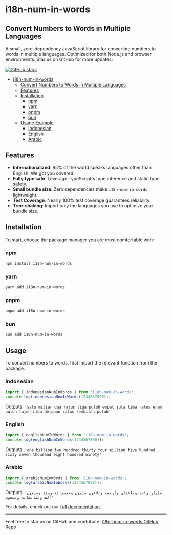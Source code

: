 # i18n-num-in-words

## Convert Numbers to Words in Multiple Languages

A small, zero-dependency JavaScript library for converting numbers to words in multiple languages. Optimized for both Node.js and browser environments. Star us on GitHub for more updates:

[![GitHub stars](https://img.shields.io/github/stars/ImBIOS/i18n-num-in-words.svg?style=social)](https://github.com/ImBIOS/i18n-num-in-words)

- [i18n-num-in-words](#i18n-num-in-words)
  - [Convert Numbers to Words in Multiple Languages](#convert-numbers-to-words-in-multiple-languages)
  - [Features](#features)
  - [Installation](#installation)
    - [npm](#npm)
    - [yarn](#yarn)
    - [pnpm](#pnpm)
    - [bun](#bun)
  - [Usage Example](#usage)
    - [Indonesian](#indonesian)
    - [English](#english)
    - [Arabic](#arabic)

## Features

- **Internationalized**: 95% of the world speaks languages other than English. We got you covered.
- **Fully type safe**: Leverage TypeScript's type inference and static type safety.
- **Small bundle size**: Zero dependencies make `i18n-num-in-words` lightweight.
- **Test Coverage**: Nearly 100% test coverage guarantees reliability.
- **Tree-shaking**: Import only the languages you use to optimize your bundle size.

## Installation

To start, choose the package manager you are most comfortable with:

### npm

```sh
npm install i18n-num-in-words
```

### yarn

```sh
yarn add i18n-num-in-words
```

### pnpm

```sh
pnpm add i18n-num-in-words
```

### bun

```sh
bun add i18n-num-in-words
```

## Usage

To convert numbers to words, first import the relevant function from the package.

### Indonesian

```ts
import { indonesianNumInWords } from 'i18n-num-in-words';
console.log(indonesianNumInWords(1234567890));
```

Outputs: `'satu miliar dua ratus tiga puluh empat juta lima ratus enam puluh tujuh ribu delapan ratus sembilan puluh'`

### English

```ts
import { englishNumInWords } from 'i18n-num-in-words';
console.log(englishNumInWords(1234567890));
```

Outputs: `'one billion two hundred thirty four million five hundred sixty seven thousand eight hundred ninety'`

### Arabic

```ts
import { arabicNumInWords } from 'i18n-num-in-words';
console.log(arabicNumInWords(1234567890));
```

Outputs: `'مليار واحد ومائتان وأربعة وثلاثون مليون وخمسمائة وستة وسبعون ألف وثمانمائة وتسعون'`

For details, check out our [full documentation](#).

---

Feel free to star us on GitHub and contribute: [i18n-num-in-words GitHub Repo](https://github.com/ImBIOS/i18n-num-in-words)
